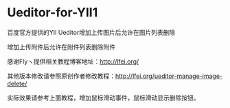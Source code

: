 # Ueditor-for-YII1
百度官方提供的YII Ueditor增加上传图片后允许在图片列表删除

增加上传附件后允许在附件列表删除附件

感谢Flyヽ提供相关教程博客地址：http://lfei.org/


其他版本修改请参照原创作者修改教程：http://lfei.org/ueditor-manage-image-delete/

实际效果请参考上面教程，增加鼠标滑动事件，鼠标滑动显示删除按钮。
